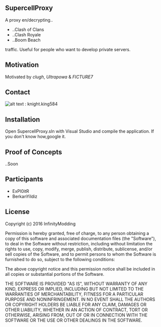 ## SupercellProxy

A proxy en/decrypting..
* ..Clash of Clans
* ..Clash Royale
* ..Boom Beach

traffic. Useful for people who want to develop private servers.

## Motivation

Motivated by *clugh*, *Ultrapowa* & *FICTURE7*

## Contact

![alt text](https://cdn3.iconfinder.com/data/icons/free-social-icons/67/skype_circle_color-48.png "Contact me on skype") : knight.king584

## Installation

Open SupercellProxy.sln with Visual Studio and compile the application.
If you don't know how,google it.

## Proof of Concepts

..Soon

## Participants

* ExPl0itR
* BerkanYildiz

## License

Copyright (c) 2016 InfinityModding

Permission is hereby granted, free of charge, to any person obtaining a copy of this software and associated documentation files (the "Software"), to deal in the Software without restriction, including without limitation the rights to use, copy, modify, merge, publish, distribute, sublicense, and/or sell copies of the Software, and to permit persons to whom the Software is furnished to do so, subject to the following conditions:

The above copyright notice and this permission notice shall be included in all copies or substantial portions of the Software.

THE SOFTWARE IS PROVIDED "AS IS", WITHOUT WARRANTY OF ANY KIND, EXPRESS OR IMPLIED, INCLUDING BUT NOT LIMITED TO THE WARRANTIES OF MERCHANTABILITY, FITNESS FOR A PARTICULAR PURPOSE AND NONINFRINGEMENT. IN NO EVENT SHALL THE AUTHORS OR COPYRIGHT HOLDERS BE LIABLE FOR ANY CLAIM, DAMAGES OR OTHER LIABILITY, WHETHER IN AN ACTION OF CONTRACT, TORT OR OTHERWISE, ARISING FROM, OUT OF OR IN CONNECTION WITH THE SOFTWARE OR THE USE OR OTHER DEALINGS IN THE SOFTWARE.
